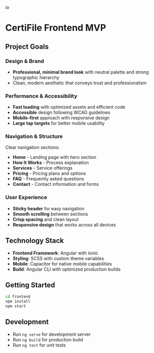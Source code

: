 io

# CertiFile Frontend MVP

## Project Goals

### Design & Brand

- **Professional, minimal brand look** with neutral palette and strong typographic hierarchy
- Clean, modern aesthetic that conveys trust and professionalism

### Performance & Accessibility

- **Fast loading** with optimized assets and efficient code
- **Accessible** design following WCAG guidelines
- **Mobile-first** approach with responsive design
- **Large tap targets** for better mobile usability

### Navigation & Structure

Clear navigation sections:

- **Home** - Landing page with hero section
- **How It Works** - Process explanation
- **Services** - Service offerings
- **Pricing** - Pricing plans and options
- **FAQ** - Frequently asked questions
- **Contact** - Contact information and forms

### User Experience

- **Sticky header** for easy navigation
- **Smooth scrolling** between sections
- **Crisp spacing** and clean layout
- **Responsive design** that works across all devices

## Technology Stack

- **Frontend Framework**: Angular with Ionic
- **Styling**: SCSS with custom theme variables
- **Mobile**: Capacitor for native mobile capabilities
- **Build**: Angular CLI with optimized production builds

## Getting Started

```bash
cd frontend
npm install
npm start
```

## Development

- Run `ng serve` for development server
- Run `ng build` for production build
- Run `ng test` for unit tests
